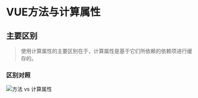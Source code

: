 # VUE方法与计算属性

## 主要区别

> 使用计算属性的主要区别在于，计算属性是基于它们所依赖的依赖项进行缓存的。

### 区别对照

![方法 vs 计算属性](https://d2uusema5elisf.cloudfront.net/courses/30-days-of-vue/day-08/public/assets/methods-vs-computed-properties.png)

